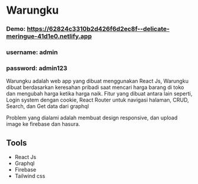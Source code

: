 # Warungku

### Demo: https://62824c3310b2d426f6d2ec8f--delicate-meringue-41d1e0.netlify.app
### username: admin
### password: admin123

Warungku adalah web app yang dibuat menggunakan React Js, Warungku dibuat berdasarkan keresahan pribadi saat mencari harga barang di toko dan mengubah harga ketika harga naik. Fitur yang dibuat antara lain seperti, Login system dengan cookie, React Router untuk navigasi halaman, CRUD, Search, dan Get data dari graphql 

Problem yang dialami adalah membuat design responsive, dan upload image ke firebase dan hasura.

## Tools
- React Js
- Graphql
- Firebase
- Tailwind css
